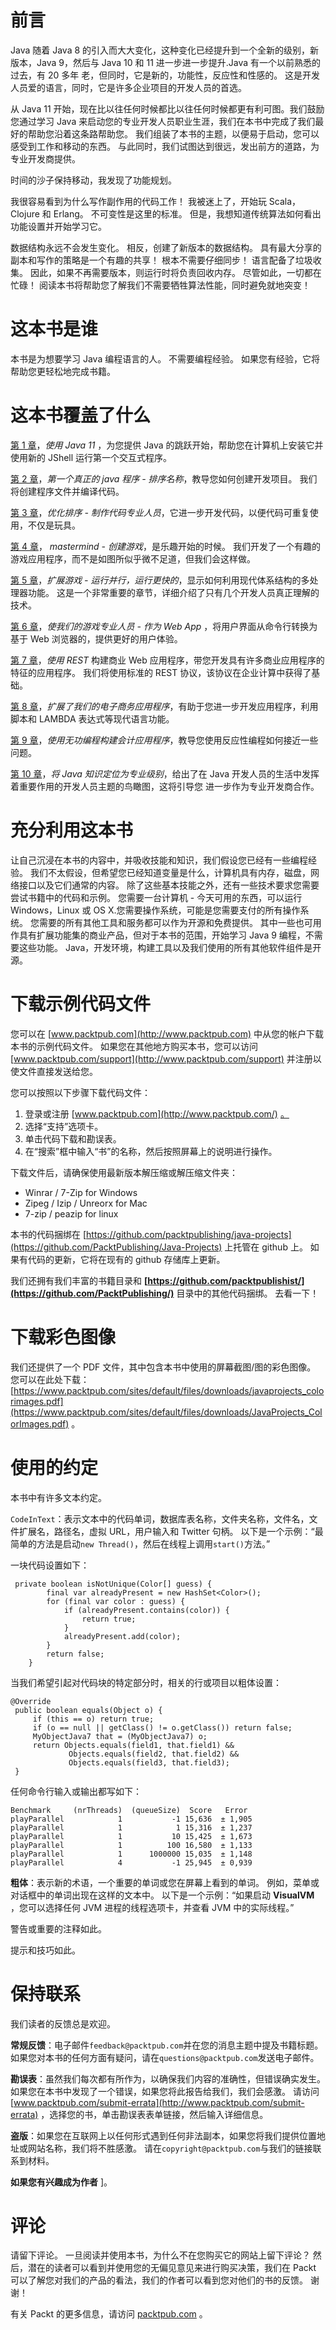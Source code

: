 # 前言

Java 随着 Java 8 的引入而大大变化，这种变化已经提升到一个全新的级别，新版本，Java 9，然后与 Java 10 和 11 进一步进一步提升.Java 有一个以前熟悉的过去，有 20 多年 老，但同时，它是新的，功能性，反应性和性感的。 这是开发人员爱的语言，同时，它是许多企业项目的开发人员的首选。

从 Java 11 开始，现在比以往任何时候都比以往任何时候都更有利可图。我们鼓励您通过学习 Java 来启动您的专业开发人员职业生涯，我们在本书中完成了我们最好的帮助您沿着这条路帮助您。 我们组装了本书的主题，以便易于启动，您可以感受到工作和移动的东西。 与此同时，我们试图达到很远，发出前方的道路，为专业开发商提供。

时间的沙子保持移动，我发现了功能规划。

我很容易看到为什么写作副作用的代码工作！ 我被迷上了，开始玩 Scala，Clojure 和 Erlang。 不可变性是这里的标准。 但是，我想知道传统算法如何看出功能设置并开始学习它。

数据结构永远不会发生变化。 相反，创建了新版本的数据结构。 具有最大分享的副本和写作的策略是一个有趣的共享！ 根本不需要仔细同步！ 语言配备了垃圾收集。 因此，如果不再需要版本，则运行时将负责回收内存。 尽管如此，一切都在忙碌！ 阅读本书将帮助您了解我们不需要牺牲算法性能，同时避免就地突变！

# 这本书是谁

本书是为想要学习 Java 编程语言的人。 不需要编程经验。 如果您有经验，它将帮助您更轻松地完成书籍。

# 这本书覆盖了什么

[第 1 章](0.html)，*使用 Java 11* ，为您提供 Java 的跳跃开始，帮助您在计算机上安装它并使用新的 JShell 运行第一个交互式程序。

[第 2 章](0.html)，*第一个真正的 java 程序 - 排序名称*，教导您如何创建开发项目。 我们将创建程序文件并编译代码。

[第 3 章](0.html)，*优化排序 - 制作代码专业人员*，它进一步开发代码，以便代码可重复使用，不仅是玩具。

[第 4 章](0.html)， *mastermind - 创建游戏*，是乐趣开始的时候。 我们开发了一个有趣的游戏应用程序，而不是如图所似乎微不足道，但我们会这样做。

[第 5 章](0.html)，*扩展游戏 - 运行并行，运行更快的*，显示如何利用现代体系结构的多处理器功能。 这是一个非常重要的章节，详细介绍了只有几个开发人员真正理解的技术。

[第 6 章](0.html)，*使我们的游戏专业人员 - 作为 Web App* ，将用户界面从命令行转换为基于 Web 浏览器的，提供更好的用户体验。

[第 7 章](0.html)，*使用 REST* 构建商业 Web 应用程序，带您开发具有许多商业应用程序的特征的应用程序。 我们将使用标准的 REST 协议，该协议在企业计算中获得了基础。

[第 8 章](0.html)，*扩展了我们的电子商务应用程序*，有助于您进一步开发应用程序，利用脚本和 LAMBDA 表达式等现代语言功能。

[第 9 章](0.html)，*使用无功编程构建会计应用程序*，教导您使用反应性编程如何接近一些问题。

[第 10 章](0.html)，*将 Java 知识定位为专业级别*，给出了在 Java 开发人员的生活中发挥着重要作用的开发人员主题的鸟瞰图，这将引导您 进一步作为专业开发商合作。

# 充分利用这本书

让自己沉浸在本书的内容中，并吸收技能和知识，我们假设您已经有一些编程经验。 我们不太假设，但希望您已经知道变量是什么，计算机具有内存，磁盘，网络接口以及它们通常的内容。
除了这些基本技能之外，还有一些技术要求您需要尝试书籍中的代码和示例。 您需要一台计算机 - 今天可用的东西，可以运行 Windows，Linux 或 OS X.您需要操作系统，可能是您需要支付的所有操作系统。 您需要的所有其他工具和服务都可以作为开源和免费提供。 其中一些也可用作具有扩展功能集的商业产品，但对于本书的范围，开始学习 Java 9 编程，不需要这些功能。 Java，开发环境，构建工具以及我们使用的所有其他软件组件是开源。

# 下载示例代码文件

您可以在 [www.packtpub.com](http://www.packtpub.com) 中从您的帐户下载本书的示例代码文件。 如果您在其他地方购买本书，您可以访问 [www.packtpub.com/support](http://www.packtpub.com/support) 并注册以使文件直接发送给您。

您可以按照以下步骤下载代码文件：

1.  登录或注册 [www.packtpub.com](http://www.packtpub.com/) [。](http://www.packt.com)
2.  选择“支持”选项卡。
3.  单击代码下载和勘误表。
4.  在“搜索”框中输入“书”的名称，然后按照屏幕上的说明进行操作。

下载文件后，请确保使用最新版本解压缩或解压缩文件夹：

*   Winrar / 7-Zip for Windows
*   Zipeg / Izip / Unreorx for Mac
*   7-zip / peazip for linux

本书的代码捆绑在 [https://github.com/packtpublishing/java-projects](https://github.com/PacktPublishing/Java-Projects) 上托管在 github 上。 如果有代码的更新，它将在现有的 github 存储库上更新。

我们还拥有我们丰富的书籍目录和 **[https://github.com/packtpublishist/](https://github.com/PacktPublishing/)** 目录中的其他代码捆绑。 去看一下！

# 下载彩色图像

我们还提供了一个 PDF 文件，其中包含本书中使用的屏幕截图/图的彩色图像。 您可以在此处下载： [https://www.packtpub.com/sites/default/files/downloads/javaprojects_colorimages.pdf](https://www.packtpub.com/sites/default/files/downloads/JavaProjects_ColorImages.pdf) 。

# 使用的约定

本书中有许多文本约定。

`CodeInText`：表示文本中的代码单词，数据库表名称，文件夹名称，文件名，文件扩展名，路径名，虚拟 URL，用户输入和 Twitter 句柄。 以下是一个示例：“最简单的方法是启动`new Thread()`，然后在线程上调用`start()`方法。”

一块代码设置如下：

```
 private boolean isNotUnique(Color[] guess) {
        final var alreadyPresent = new HashSet<Color>();
        for (final var color : guess) {
            if (alreadyPresent.contains(color)) {
                return true;
            }
            alreadyPresent.add(color);
        }
        return false;
    }
```

当我们希望引起对代码块的特定部分时，相关的行或项目以粗体设置：

```
@Override 
 public boolean equals(Object o) { 
     if (this == o) return true; 
     if (o == null || getClass() != o.getClass()) return false; 
     MyObjectJava7 that = (MyObjectJava7) o; 
     return Objects.equals(field1, that.field1) && 
             Objects.equals(field2, that.field2) && 
             Objects.equals(field3, that.field3); 
 }
```

任何命令行输入或输出都写如下：

```
Benchmark     (nrThreads)  (queueSize)  Score   Error 
playParallel            1           -1 15,636  ± 1,905 
playParallel            1            1 15,316  ± 1,237 
playParallel            1           10 15,425  ± 1,673 
playParallel            1          100 16,580  ± 1,133 
playParallel            1      1000000 15,035  ± 1,148 
playParallel            4           -1 25,945  ± 0,939 
```

**粗体**：表示新的术语，一个重要的单词或您在屏幕上看到的单词。 例如，菜单或对话框中的单词出现在这样的文本中。 以下是一个示例：“如果启动 **VisualVM** ，您可以选择任何 JVM 进程的线程选项卡，并查看 JVM 中的实际线程。”

警告或重要的注释如此。

提示和技巧如此。

# 保持联系

我们读者的反馈总是欢迎。

**常规反馈**：电子邮件`feedback@packtpub.com`并在您的消息主题中提及书籍标题。 如果您对本书的任何方面有疑问，请在`questions@packtpub.com`发送电子邮件。

**勘误表**：虽然我们每次都有所作为，以确保我们内容的准确性，但错误确实发生。 如果您在本书中发现了一个错误，如果您将此报告给我们，我们会感激。 请访问 [www.packtpub.com/submit-errata](http://www.packtpub.com/submit-errata) ，选择您的书，单击勘误表表单链接，然后输入详细信息。

**盗版**：如果您在互联网上以任何形式遇到任何非法副本，如果您将我们提供位置地址或网站名称，我们将不胜感激。 请在`copyright@packtpub.com`与我们的链接联系到材料。

**如果您有兴趣成为作者** ]。

# 评论

请留下评论。 一旦阅读并使用本书，为什么不在您购买它的网站上留下评论？ 然后，潜在的读者可以看到并使用您的无偏见意见来进行购买决策，我们在 Packt 可以了解您对我们的产品的看法，我们的作者可以看到您对他们的书的反馈。 谢谢！

有关 Packt 的更多信息，请访问 [packtpub.com](https://www.packtpub.com/) 。